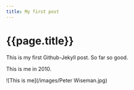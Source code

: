 ```yaml
---
title: My first post
---
```

{{page.title}}
==============

This is my first Github-Jekyll post. So far so good.

This is me in 2010.

![This is me](/images/Peter Wiseman.jpg)

